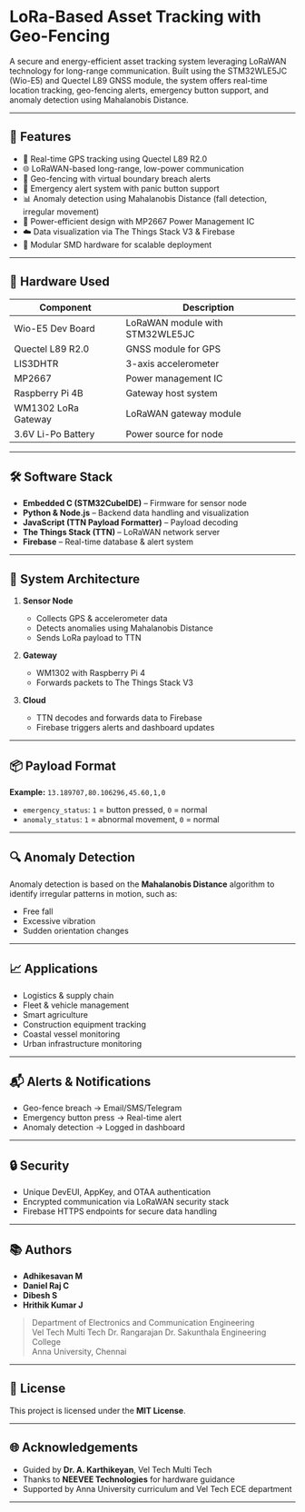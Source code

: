 # LoRa-Based Asset Tracking with Geo-Fencing

A secure and energy-efficient asset tracking system leveraging LoRaWAN technology for long-range communication. Built using the STM32WLE5JC (Wio-E5) and Quectel L89 GNSS module, the system offers real-time location tracking, geo-fencing alerts, emergency button support, and anomaly detection using Mahalanobis Distance.

---

## 🚀 Features

- 📍 Real-time GPS tracking using Quectel L89 R2.0  
- 🌐 LoRaWAN-based long-range, low-power communication  
- 🛑 Geo-fencing with virtual boundary breach alerts  
- 🚨 Emergency alert system with panic button support  
- 📊 Anomaly detection using Mahalanobis Distance (fall detection, irregular movement)  
- 🔋 Power-efficient design with MP2667 Power Management IC  
- ☁️ Data visualization via The Things Stack V3 & Firebase  
- 🧱 Modular SMD hardware for scalable deployment  

---

## 🧩 Hardware Used

| Component                | Description                            |
|-------------------------|----------------------------------------|
| Wio-E5 Dev Board        | LoRaWAN module with STM32WLE5JC        |
| Quectel L89 R2.0        | GNSS module for GPS                    |
| LIS3DHTR                | 3-axis accelerometer                   |
| MP2667                  | Power management IC                    |
| Raspberry Pi 4B         | Gateway host system                    |
| WM1302 LoRa Gateway     | LoRaWAN gateway module                 |
| 3.6V Li-Po Battery      | Power source for node                  |

---

## 🛠️ Software Stack

- **Embedded C (STM32CubeIDE)** – Firmware for sensor node  
- **Python & Node.js** – Backend data handling and visualization  
- **JavaScript (TTN Payload Formatter)** – Payload decoding  
- **The Things Stack (TTN)** – LoRaWAN network server  
- **Firebase** – Real-time database & alert system  

---

## 📡 System Architecture

1. **Sensor Node**  
   - Collects GPS & accelerometer data  
   - Detects anomalies using Mahalanobis Distance  
   - Sends LoRa payload to TTN  

2. **Gateway**  
   - WM1302 with Raspberry Pi 4  
   - Forwards packets to The Things Stack V3  

3. **Cloud**  
   - TTN decodes and forwards data to Firebase  
   - Firebase triggers alerts and dashboard updates  

---

## 📦 Payload Format


**Example:** `13.189707,80.106296,45.60,1,0`

- `emergency_status`: `1` = button pressed, `0` = normal  
- `anomaly_status`: `1` = abnormal movement, `0` = normal  

---

## 🔍 Anomaly Detection

Anomaly detection is based on the **Mahalanobis Distance** algorithm to identify irregular patterns in motion, such as:

- Free fall  
- Excessive vibration  
- Sudden orientation changes  

---

## 📈 Applications

- Logistics & supply chain  
- Fleet & vehicle management  
- Smart agriculture  
- Construction equipment tracking  
- Coastal vessel monitoring  
- Urban infrastructure monitoring  

---

## 📬 Alerts & Notifications

- Geo-fence breach → Email/SMS/Telegram  
- Emergency button press → Real-time alert  
- Anomaly detection → Logged in dashboard  

---

## 🔒 Security

- Unique DevEUI, AppKey, and OTAA authentication  
- Encrypted communication via LoRaWAN security stack  
- Firebase HTTPS endpoints for secure data handling  

---

## 📚 Authors

- **Adhikesavan M**  
- **Daniel Raj C**  
- **Dibesh S**  
- **Hrithik Kumar J**

> Department of Electronics and Communication Engineering  
> Vel Tech Multi Tech Dr. Rangarajan Dr. Sakunthala Engineering College  
> Anna University, Chennai

---

## 📄 License

This project is licensed under the **MIT License**.


---

## 🌐 Acknowledgements

- Guided by **Dr. A. Karthikeyan**, Vel Tech Multi Tech  
- Thanks to **NEEVEE Technologies** for hardware guidance  
- Supported by Anna University curriculum and Vel Tech ECE department  

---
